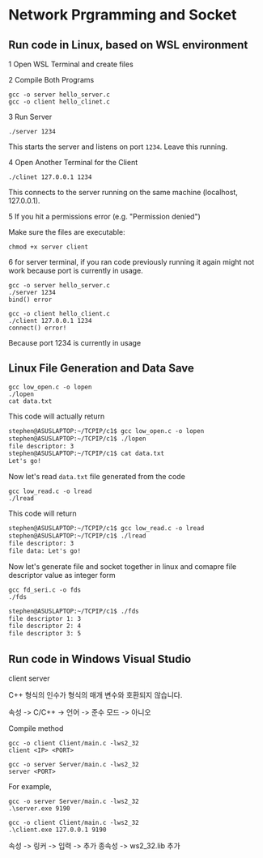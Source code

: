 # Network Prgramming and Socket

## Run code in Linux, based on WSL environment 

1 Open WSL Terminal and create files 


2 Compile Both Programs 

```shell
gcc -o server hello_server.c
gcc -o client hello_clinet.c
```

3 Run Server 

```shell
./server 1234 
```

This starts the server and listens on port `1234`. Leave this running.

4 Open Another Terminal for the Client

```shell
./clinet 127.0.0.1 1234 
```

This connects to the server running on the same machine (localhost, 127.0.0.1).

5 If you hit a permissions error (e.g. "Permission denied") 

Make sure the files are executable:

```shell
chmod +x server client
```

6 for server terminal, if you ran code previously running it again might not work 
because port is currently in usage. 

```shell
gcc -o server hello_server.c 
./server 1234 
bind() error
```

```shell
gcc -o client hello_client.c 
./client 127.0.0.1 1234  
connect() error!
```

Because port 1234 is currently in usage 

## Linux File Generation and Data Save 

```shell
gcc low_open.c -o lopen
./lopen
cat data.txt
```

This code will actually return 


```txt
stephen@ASUSLAPTOP:~/TCPIP/c1$ gcc low_open.c -o lopen
stephen@ASUSLAPTOP:~/TCPIP/c1$ ./lopen
file descriptor: 3
stephen@ASUSLAPTOP:~/TCPIP/c1$ cat data.txt
Let's go!
```

Now let's read `data.txt` file generated from the code 

```shell
gcc low_read.c -o lread
./lread
```

This code will return 
```txt
stephen@ASUSLAPTOP:~/TCPIP/c1$ gcc low_read.c -o lread
stephen@ASUSLAPTOP:~/TCPIP/c1$ ./lread
file descriptor: 3
file data: Let's go!
```

Now let's generate file and socket together in linux and comapre file descriptor value as integer form 

```shell
gcc fd_seri.c -o fds
./fds
```

```txt
stephen@ASUSLAPTOP:~/TCPIP/c1$ ./fds
file descriptor 1: 3
file descriptor 2: 4
file descriptor 3: 5
```

## Run code in Windows Visual Studio

client server 

C++ 형식의 인수가 형식의 매개 변수와 호환되지 않습니다.

속성 -> C/C++ -> 언어 -> 준수 모드 -> 아니오 

Compile method 

```shell 
gcc -o client Client/main.c -lws2_32
client <IP> <PORT> 

gcc -o server Server/main.c -lws2_32 
server <PORT> 
``` 

For example, 
```shell
gcc -o server Server/main.c -lws2_32 
.\server.exe 9190

gcc -o client Client/main.c -lws2_32
.\client.exe 127.0.0.1 9190
```

속성 -> 링커 -> 입력 -> 추가 종속성 -> ws2_32.lib 추가 



